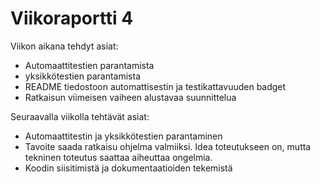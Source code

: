 # Viikoraportti 4

Viikon aikana tehdyt asiat:
- Automaattitestien parantamista
- yksikkötestien parantamista
- README tiedostoon automattisestin ja testikattavuuden badget
- Ratkaisun viimeisen vaiheen alustavaa suunnittelua

Seuraavalla viikolla tehtävät asiat:
- Automaattitestin ja yksikkötestien parantaminen
- Tavoite saada ratkaisu ohjelma valmiiksi. Idea toteutukseen on, mutta tekninen toteutus saattaa aiheuttaa ongelmia.
- Koodin siisitimistä ja dokumentaatioiden tekemistä